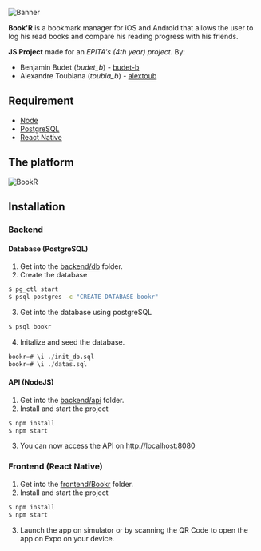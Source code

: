 ![Banner](https://github.com/alextoub/js-project/blob/master/resources/Banner.png)

**Book'R** is a bookmark manager for iOS and Android that allows the user
to log his read books and compare his reading progress with his friends.

**JS Project** made for an _EPITA's (4th year) project_.
By:
- Benjamin Budet (_budet\_b_) - [budet-b](https://github.com/budet-b)
- Alexandre Toubiana (_toubia\_b_) - [alextoub](https://github.com/alextoub)


## Requirement

- [Node](http://nodejs.org)
- [PostgreSQL](http://postgresql.org)
- [React Native](https://facebook.github.io/react-native/)

## The platform

![BookR](https://github.com/alextoub/js-project/blob/master/resources/BookR.png)

## Installation

### Backend

#### Database (PostgreSQL)

1. Get into the [backend/db](https://github.com/alextoub/js-project/tree/master/backend/db) folder.
2. Create the database
```bash
$ pg_ctl start
$ psql postgres -c "CREATE DATABASE bookr"
```
3. Get into the database using postgreSQL
```bash
$ psql bookr
```
4. Initalize and seed the database.
```sql
bookr=# \i ./init_db.sql
bookr=# \i ./datas.sql
```

#### API (NodeJS)

1. Get into the [backend/api](https://github.com/alextoub/js-project/tree/master/backend/api) folder.
2. Install and start the project
```bash
$ npm install
$ npm start
```
3. You can now access the API on [http://localhost:8080](http://localhost:8080)

### Frontend (React Native)

1. Get into the [frontend/Bookr](https://github.com/alextoub/js-project/tree/master/frontend/Bookr) folder.
2. Install and start the project
```bash
$ npm install
$ npm start
```
3. Launch the app on simulator or by scanning the QR Code to open the app on
Expo on your device.